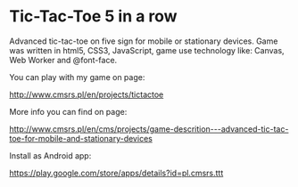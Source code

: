 Tic-Tac-Toe 5 in a row
===

Advanced tic-tac-toe on five sign for mobile or stationary devices.  Game was written  in html5, CSS3, JavaScript, game use technology like: Canvas, Web Worker and @font-face.

You can play with my game on page:

http://www.cmsrs.pl/en/projects/tictactoe

More info you can find on page:

http://www.cmsrs.pl/en/cms/projects/game-descrition---advanced-tic-tac-toe-for-mobile-and-stationary-devices

Install as Android app:

https://play.google.com/store/apps/details?id=pl.cmsrs.ttt
